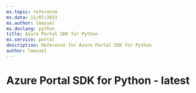 ```yaml
---
ms.topic: reference
ms.data: 11/07/2022
ms.author: lmazuel
ms.devlang: python
title: Azure Portal SDK for Python
ms.service: portal
description: Reference for Azure Portal SDK for Python
author: lmazuel
---
```

# Azure Portal SDK for Python - latest